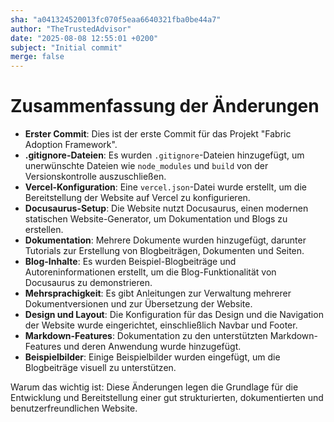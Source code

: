 ```yaml
---
sha: "a041324520013fc070f5eaa6640321fba0be44a7"
author: "TheTrustedAdvisor"
date: "2025-08-08 12:55:01 +0200"
subject: "Initial commit"
merge: false
---
```


# Zusammenfassung der Änderungen

- **Erster Commit**: Dies ist der erste Commit für das Projekt "Fabric Adoption Framework".
- **.gitignore-Dateien**: Es wurden `.gitignore`-Dateien hinzugefügt, um unerwünschte Dateien wie `node_modules` und `build` von der Versionskontrolle auszuschließen.
- **Vercel-Konfiguration**: Eine `vercel.json`-Datei wurde erstellt, um die Bereitstellung der Website auf Vercel zu konfigurieren.
- **Docusaurus-Setup**: Die Website nutzt Docusaurus, einen modernen statischen Website-Generator, um Dokumentation und Blogs zu erstellen.
- **Dokumentation**: Mehrere Dokumente wurden hinzugefügt, darunter Tutorials zur Erstellung von Blogbeiträgen, Dokumenten und Seiten.
- **Blog-Inhalte**: Es wurden Beispiel-Blogbeiträge und Autoreninformationen erstellt, um die Blog-Funktionalität von Docusaurus zu demonstrieren.
- **Mehrsprachigkeit**: Es gibt Anleitungen zur Verwaltung mehrerer Dokumentversionen und zur Übersetzung der Website.
- **Design und Layout**: Die Konfiguration für das Design und die Navigation der Website wurde eingerichtet, einschließlich Navbar und Footer.
- **Markdown-Features**: Dokumentation zu den unterstützten Markdown-Features und deren Anwendung wurde hinzugefügt.
- **Beispielbilder**: Einige Beispielbilder wurden eingefügt, um die Blogbeiträge visuell zu unterstützen.

Warum das wichtig ist: Diese Änderungen legen die Grundlage für die Entwicklung und Bereitstellung einer gut strukturierten, dokumentierten und benutzerfreundlichen Website.

